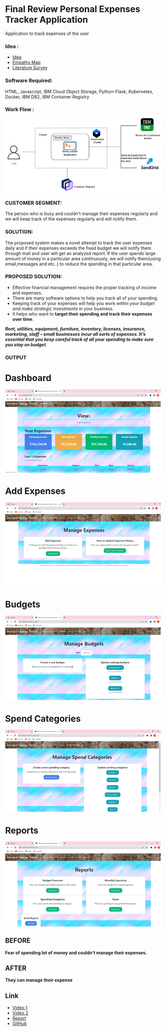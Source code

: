 # Final Review Personal Expenses Tracker Application
Application to track expenses of the user

### Idea :
- [Idea](../Ideation%20phase/Ideation.docx)
- [Empathy Map](../Ideation%20phase/Empathy%20Map.jpg)
- [Literature Survey](../Ideation%20phase/literature%20survey%20PET.docx)

### Software Required:
  HTML,
  Javascript,
  IBM Cloud Object Storage,
  Python-Flask,
  Kubernetes,
  Docker,
  IBM DB2,
  IBM Container Registry

### Work Flow : 
![Work flow](/Work_Flow_chart.png)

### CUSTOMER SEGMENT:
 The person who is busy and couldn't manage their expenses regularly and we will keep track of the expenses regularly and will notify them.
 
### SOLUTION:
  The proposed system makes a novel attempt to track the user expenses daily and if their expenses exceeds the fixed budget we will notify them through mail and user will get an analyzed report. If the user spends large amount of money in a particular area continuously, we will notify them(using email,messages and etc..) to reduce the spending in that particular area.
  
### PROPOSED SOLUTION:
- Effective financial management requires the proper tracking of income and expenses. 
- There are many software options to help you track all of your spending.  
- Keeping track of your expenses will help you work _within your budget and make strategic investments_ in your business. 
- It helps who want to __target their spending and track their expenses over time__. 
    
 ***Rent, utilities, equipment, furniture, inventory, licenses, insurance, marketing, staff – small businesses incur all sorts of expenses. It’s essential that you keep careful track of all your spending to make sure you stay on budget***.
### OUTPUT

# Dashboard
![Dashboard](Outputs/Dashboard.png)
# Add Expenses
![Add Expenses](Outputs/Add%20Expenses.png)
# Budgets
![Budgets](Outputs/Budgets.png)
# Spend Categories
![Spend Categories](Outputs/Spend%20Categories.png)
# Reports
![Reports](Outputs/Reports.png)

## BEFORE

**Fear of spending lot of money and couldn't manage their expenses.**

## AFTER

**They can manage their expense**

## Link

- [Video 1](https://youtu.be/vT7V5dnK8z0)
- [Video 2](https://youtu.be/9ZNP91P6TBY)
- [Report ](Report%20PET.pdf)
- [GitHub ](https://github.com/karthiaravinth/IBM-Project-51228-1660976272)
